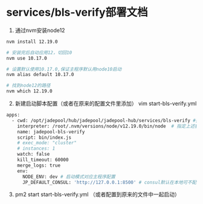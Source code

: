 # services/bls-verify部署文档

1. 通过nvm安装node12
```bash
nvm install 12.19.0

# 安装完后自动应用12，切回10
nvm use 10.17.0

# 设置默认使用10.17.0,保证主程序默认用node10启动
nvm alias default 10.17.0

# 找到node12的路径
nvm which 12.19.0
```

2. 新建启动脚本配置（或者在原来的配置文件里添加）
vim start-bls-verify.yml
```bash
apps:
  - cwd: /opt/jadepool/hub/jadepool/jadepool-hub/services/bls-verify #指定运行路径
    interpreter: /root/.nvm/versions/node/v12.19.0/bin/node  # 指定上述获取的node12的路径
    name: jadepool-bls-verify
    script: bin/index.js
    # exec_mode: "cluster"
    # instances: 1
    watch: false
    kill_timeout: 60000
    merge_logs: true
    env:
      NODE_ENV: dev # 启动模式对应主程序配置
      JP_DEFAULT_CONSUL: 'http://127.0.0.1:8500' # consul默认在本地可不配置
```
3. pm2 start start-bls-verify.yml （或者配置到原来的文件中一起启动）


